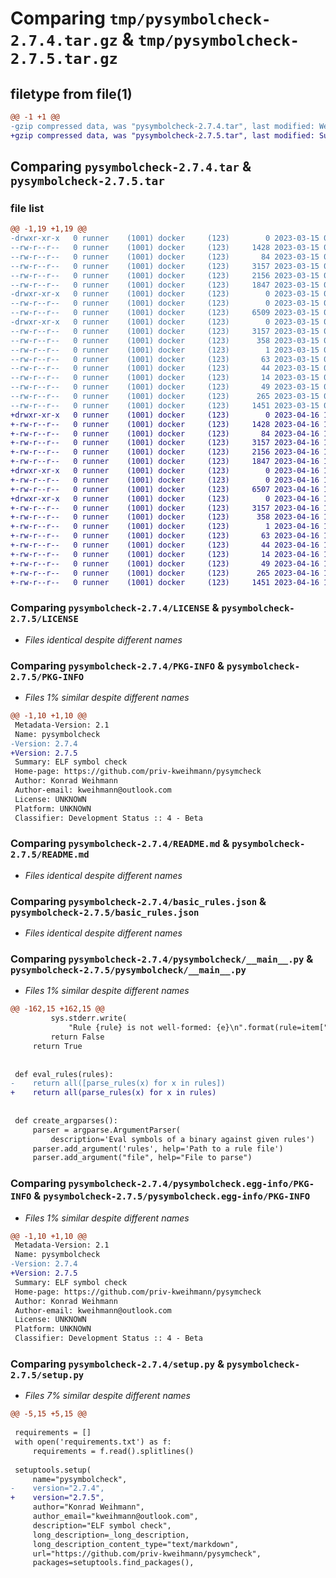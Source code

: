 # Comparing `tmp/pysymbolcheck-2.7.4.tar.gz` & `tmp/pysymbolcheck-2.7.5.tar.gz`

## filetype from file(1)

```diff
@@ -1 +1 @@
-gzip compressed data, was "pysymbolcheck-2.7.4.tar", last modified: Wed Mar 15 07:09:26 2023, max compression
+gzip compressed data, was "pysymbolcheck-2.7.5.tar", last modified: Sun Apr 16 10:13:31 2023, max compression
```

## Comparing `pysymbolcheck-2.7.4.tar` & `pysymbolcheck-2.7.5.tar`

### file list

```diff
@@ -1,19 +1,19 @@
-drwxr-xr-x   0 runner    (1001) docker     (123)        0 2023-03-15 07:09:26.043810 pysymbolcheck-2.7.4/
--rw-r--r--   0 runner    (1001) docker     (123)     1428 2023-03-15 07:09:11.000000 pysymbolcheck-2.7.4/LICENSE
--rw-r--r--   0 runner    (1001) docker     (123)       84 2023-03-15 07:09:11.000000 pysymbolcheck-2.7.4/MANIFEST.in
--rw-r--r--   0 runner    (1001) docker     (123)     3157 2023-03-15 07:09:26.043810 pysymbolcheck-2.7.4/PKG-INFO
--rw-r--r--   0 runner    (1001) docker     (123)     2156 2023-03-15 07:09:11.000000 pysymbolcheck-2.7.4/README.md
--rw-r--r--   0 runner    (1001) docker     (123)     1847 2023-03-15 07:09:11.000000 pysymbolcheck-2.7.4/basic_rules.json
-drwxr-xr-x   0 runner    (1001) docker     (123)        0 2023-03-15 07:09:26.043810 pysymbolcheck-2.7.4/pysymbolcheck/
--rw-r--r--   0 runner    (1001) docker     (123)        0 2023-03-15 07:09:11.000000 pysymbolcheck-2.7.4/pysymbolcheck/__init__.py
--rw-r--r--   0 runner    (1001) docker     (123)     6509 2023-03-15 07:09:11.000000 pysymbolcheck-2.7.4/pysymbolcheck/__main__.py
-drwxr-xr-x   0 runner    (1001) docker     (123)        0 2023-03-15 07:09:26.043810 pysymbolcheck-2.7.4/pysymbolcheck.egg-info/
--rw-r--r--   0 runner    (1001) docker     (123)     3157 2023-03-15 07:09:26.000000 pysymbolcheck-2.7.4/pysymbolcheck.egg-info/PKG-INFO
--rw-r--r--   0 runner    (1001) docker     (123)      358 2023-03-15 07:09:26.000000 pysymbolcheck-2.7.4/pysymbolcheck.egg-info/SOURCES.txt
--rw-r--r--   0 runner    (1001) docker     (123)        1 2023-03-15 07:09:26.000000 pysymbolcheck-2.7.4/pysymbolcheck.egg-info/dependency_links.txt
--rw-r--r--   0 runner    (1001) docker     (123)       63 2023-03-15 07:09:26.000000 pysymbolcheck-2.7.4/pysymbolcheck.egg-info/entry_points.txt
--rw-r--r--   0 runner    (1001) docker     (123)       44 2023-03-15 07:09:26.000000 pysymbolcheck-2.7.4/pysymbolcheck.egg-info/requires.txt
--rw-r--r--   0 runner    (1001) docker     (123)       14 2023-03-15 07:09:26.000000 pysymbolcheck-2.7.4/pysymbolcheck.egg-info/top_level.txt
--rw-r--r--   0 runner    (1001) docker     (123)       49 2023-03-15 07:09:11.000000 pysymbolcheck-2.7.4/requirements.txt
--rw-r--r--   0 runner    (1001) docker     (123)      265 2023-03-15 07:09:26.047809 pysymbolcheck-2.7.4/setup.cfg
--rw-r--r--   0 runner    (1001) docker     (123)     1451 2023-03-15 07:09:25.000000 pysymbolcheck-2.7.4/setup.py
+drwxr-xr-x   0 runner    (1001) docker     (123)        0 2023-04-16 10:13:31.227715 pysymbolcheck-2.7.5/
+-rw-r--r--   0 runner    (1001) docker     (123)     1428 2023-04-16 10:13:18.000000 pysymbolcheck-2.7.5/LICENSE
+-rw-r--r--   0 runner    (1001) docker     (123)       84 2023-04-16 10:13:18.000000 pysymbolcheck-2.7.5/MANIFEST.in
+-rw-r--r--   0 runner    (1001) docker     (123)     3157 2023-04-16 10:13:31.227715 pysymbolcheck-2.7.5/PKG-INFO
+-rw-r--r--   0 runner    (1001) docker     (123)     2156 2023-04-16 10:13:18.000000 pysymbolcheck-2.7.5/README.md
+-rw-r--r--   0 runner    (1001) docker     (123)     1847 2023-04-16 10:13:18.000000 pysymbolcheck-2.7.5/basic_rules.json
+drwxr-xr-x   0 runner    (1001) docker     (123)        0 2023-04-16 10:13:31.227715 pysymbolcheck-2.7.5/pysymbolcheck/
+-rw-r--r--   0 runner    (1001) docker     (123)        0 2023-04-16 10:13:18.000000 pysymbolcheck-2.7.5/pysymbolcheck/__init__.py
+-rw-r--r--   0 runner    (1001) docker     (123)     6507 2023-04-16 10:13:18.000000 pysymbolcheck-2.7.5/pysymbolcheck/__main__.py
+drwxr-xr-x   0 runner    (1001) docker     (123)        0 2023-04-16 10:13:31.227715 pysymbolcheck-2.7.5/pysymbolcheck.egg-info/
+-rw-r--r--   0 runner    (1001) docker     (123)     3157 2023-04-16 10:13:31.000000 pysymbolcheck-2.7.5/pysymbolcheck.egg-info/PKG-INFO
+-rw-r--r--   0 runner    (1001) docker     (123)      358 2023-04-16 10:13:31.000000 pysymbolcheck-2.7.5/pysymbolcheck.egg-info/SOURCES.txt
+-rw-r--r--   0 runner    (1001) docker     (123)        1 2023-04-16 10:13:31.000000 pysymbolcheck-2.7.5/pysymbolcheck.egg-info/dependency_links.txt
+-rw-r--r--   0 runner    (1001) docker     (123)       63 2023-04-16 10:13:31.000000 pysymbolcheck-2.7.5/pysymbolcheck.egg-info/entry_points.txt
+-rw-r--r--   0 runner    (1001) docker     (123)       44 2023-04-16 10:13:31.000000 pysymbolcheck-2.7.5/pysymbolcheck.egg-info/requires.txt
+-rw-r--r--   0 runner    (1001) docker     (123)       14 2023-04-16 10:13:31.000000 pysymbolcheck-2.7.5/pysymbolcheck.egg-info/top_level.txt
+-rw-r--r--   0 runner    (1001) docker     (123)       49 2023-04-16 10:13:18.000000 pysymbolcheck-2.7.5/requirements.txt
+-rw-r--r--   0 runner    (1001) docker     (123)      265 2023-04-16 10:13:31.227715 pysymbolcheck-2.7.5/setup.cfg
+-rw-r--r--   0 runner    (1001) docker     (123)     1451 2023-04-16 10:13:30.000000 pysymbolcheck-2.7.5/setup.py
```

### Comparing `pysymbolcheck-2.7.4/LICENSE` & `pysymbolcheck-2.7.5/LICENSE`

 * *Files identical despite different names*

### Comparing `pysymbolcheck-2.7.4/PKG-INFO` & `pysymbolcheck-2.7.5/PKG-INFO`

 * *Files 1% similar despite different names*

```diff
@@ -1,10 +1,10 @@
 Metadata-Version: 2.1
 Name: pysymbolcheck
-Version: 2.7.4
+Version: 2.7.5
 Summary: ELF symbol check
 Home-page: https://github.com/priv-kweihmann/pysymcheck
 Author: Konrad Weihmann
 Author-email: kweihmann@outlook.com
 License: UNKNOWN
 Platform: UNKNOWN
 Classifier: Development Status :: 4 - Beta
```

### Comparing `pysymbolcheck-2.7.4/README.md` & `pysymbolcheck-2.7.5/README.md`

 * *Files identical despite different names*

### Comparing `pysymbolcheck-2.7.4/basic_rules.json` & `pysymbolcheck-2.7.5/basic_rules.json`

 * *Files identical despite different names*

### Comparing `pysymbolcheck-2.7.4/pysymbolcheck/__main__.py` & `pysymbolcheck-2.7.5/pysymbolcheck/__main__.py`

 * *Files 1% similar despite different names*

```diff
@@ -162,15 +162,15 @@
         sys.stderr.write(
             "Rule {rule} is not well-formed: {e}\n".format(rule=item["rule"], e=e))
         return False
     return True
 
 
 def eval_rules(rules):
-    return all([parse_rules(x) for x in rules])
+    return all(parse_rules(x) for x in rules)
 
 
 def create_argparses():
     parser = argparse.ArgumentParser(
         description='Eval symbols of a binary against given rules')
     parser.add_argument('rules', help='Path to a rule file')
     parser.add_argument("file", help="File to parse")
```

### Comparing `pysymbolcheck-2.7.4/pysymbolcheck.egg-info/PKG-INFO` & `pysymbolcheck-2.7.5/pysymbolcheck.egg-info/PKG-INFO`

 * *Files 1% similar despite different names*

```diff
@@ -1,10 +1,10 @@
 Metadata-Version: 2.1
 Name: pysymbolcheck
-Version: 2.7.4
+Version: 2.7.5
 Summary: ELF symbol check
 Home-page: https://github.com/priv-kweihmann/pysymcheck
 Author: Konrad Weihmann
 Author-email: kweihmann@outlook.com
 License: UNKNOWN
 Platform: UNKNOWN
 Classifier: Development Status :: 4 - Beta
```

### Comparing `pysymbolcheck-2.7.4/setup.py` & `pysymbolcheck-2.7.5/setup.py`

 * *Files 7% similar despite different names*

```diff
@@ -5,15 +5,15 @@
 
 requirements = []
 with open('requirements.txt') as f:
     requirements = f.read().splitlines()
 
 setuptools.setup(
     name="pysymbolcheck",
-    version="2.7.4",
+    version="2.7.5",
     author="Konrad Weihmann",
     author_email="kweihmann@outlook.com",
     description="ELF symbol check",
     long_description=_long_description,
     long_description_content_type="text/markdown",
     url="https://github.com/priv-kweihmann/pysymcheck",
     packages=setuptools.find_packages(),
```

